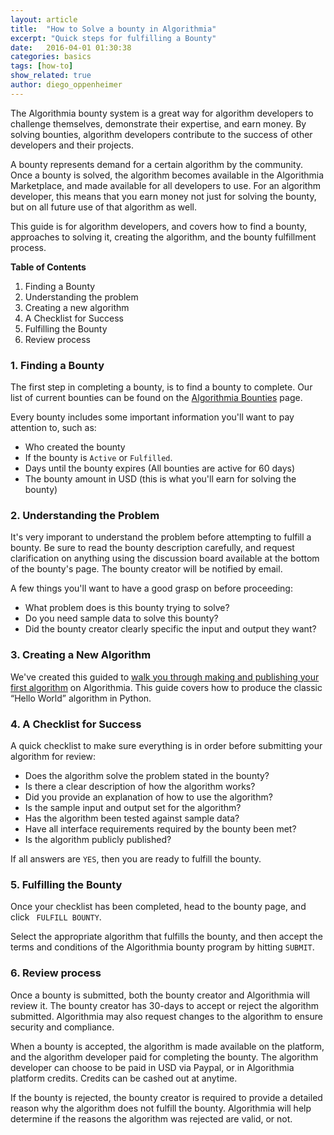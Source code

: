 ```yaml
---
layout: article
title:  "How to Solve a bounty in Algorithmia"
excerpt: "Quick steps for fulfilling a Bounty"
date:   2016-04-01 01:30:38
categories: basics 
tags: [how-to]
show_related: true
author: diego_oppenheimer
---
```

The Algorithmia bounty system is a great way for algorithm developers to challenge themselves, demonstrate their expertise, and earn money. By solving bounties, algorithm developers contribute to the success of other developers and their projects. 

A bounty represents demand for a certain algorithm by the community. Once a bounty is solved, the algorithm becomes available in the Algorithmia Marketplace, and made available for all developers to use. For an algorithm developer, this means that you earn money not just for solving the bounty, but on all future use of that algorithm as well.

This guide is for algorithm developers, and covers how to find a bounty, approaches to solving it, creating the algorithm, and the bounty fulfillment process.

**Table of Contents**

1. Finding a Bounty
2. Understanding the problem
3. Creating a new algorithm
4. A Checklist for Success
5. Fulfilling the Bounty
6. Review process

### 1. Finding a Bounty
The first step in completing a bounty, is to find a bounty to complete. Our list of current bounties can be found on the [Algorithmia Bounties](https://algorithmia.com/bounties) page.

Every bounty includes some important information you'll want to pay attention to, such as: 

* Who created the bounty
* If the bounty is ```Active``` or ```Fulfilled```. 
* Days until the bounty expires (All bounties are active for 60 days)
* The bounty amount in USD (this is what you'll earn for solving the bounty)


### 2. Understanding the Problem
It's very imporant to understand the problem before attempting to fulfill a bounty. Be sure to read the bounty description carefully, and request clarification on anything using the discussion board available at the bottom of the bounty's page. The bounty creator will be notified by email. 

A few things you'll want to have a good grasp on before proceeding:

* What problem does is this bounty trying to solve?
* Do you need sample data to solve this bounty?
* Did the bounty creator clearly specific the input and output they want?


### 3. Creating a New Algorithm
We've created this guided to [walk you through making and publishing your first algorithm](http://developers.algorithmia.com/basics/your_first_algo/) on Algorithmia. This guide covers how to produce the classic “Hello World” algorithm in Python.

### 4. A Checklist for Success
A quick checklist to make sure everything is in order before submitting your algorithm for review:

- Does the algorithm solve the problem stated in the bounty?
- Is there a clear description of how the algorithm works?
- Did you provide an explanation of how to use the algorithm?
- Is the sample input and output set for the algorithm?
- Has the algorithm been tested against sample data?
- Have all interface requirements required by the bounty been met?
- Is the algorithm publicly published?

If all answers are ```YES```, then you are ready to fulfill the bounty.

### 5. Fulfilling the Bounty
Once your checklist has been completed, head to the bounty page, and click ``` FULFILL BOUNTY```. 

Select the appropriate algorithm that fulfills the bounty, and then accept  the terms and conditions of the Algorithmia bounty program by hitting ```SUBMIT```.

### 6. Review process
Once a bounty is submitted, both the bounty creator and Algorithmia will review it. The bounty creator has 30-days to accept or reject the algorithm submitted. Algorithmia may also request changes to the algorithm to ensure security and compliance. 

When a bounty is accepted, the algorithm is made available on the platform, and the algorithm developer paid for completing the bounty. The algorithm developer can choose to be paid in USD via Paypal, or in Algorithmia platform credits. Credits can be cashed out at anytime.

If the bounty is rejected, the bounty creator is required to provide a detailed reason why the algorithm does not fulfill the bounty. Algorithmia will help determine if the reasons the algorithm was rejected are valid, or not. 

